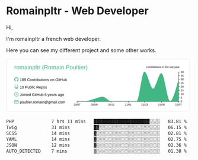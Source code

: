 # Romainpltr - Web Developer

Hi,

I'm romainpltr a french web developer.

Here you can see my different project and some other works.



[![](https://raw.githubusercontent.com/romainpltr/romainpltr/master/profile-summary-card-output/vue/0-profile-details.svg)](https://github.com/vn7n24fzkq/github-profile-summary-cards)

<!--START_SECTION:waka-->

```text
PHP              7 hrs 11 mins   █████████████████████░░░░   83.81 %
Twig             31 mins         █▓░░░░░░░░░░░░░░░░░░░░░░░   06.15 %
SCSS             14 mins         ▓░░░░░░░░░░░░░░░░░░░░░░░░   02.81 %
YAML             14 mins         ▓░░░░░░░░░░░░░░░░░░░░░░░░   02.75 %
JSON             12 mins         ▓░░░░░░░░░░░░░░░░░░░░░░░░   02.36 %
AUTO_DETECTED    7 mins          ▒░░░░░░░░░░░░░░░░░░░░░░░░   01.38 %
```

<!--END_SECTION:waka-->
